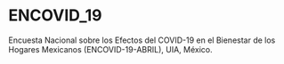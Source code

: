 # ENCOVID_19
Encuesta Nacional sobre los Efectos del COVID-19 en el Bienestar de los Hogares Mexicanos (ENCOVID-19-ABRIL), UIA, México.
